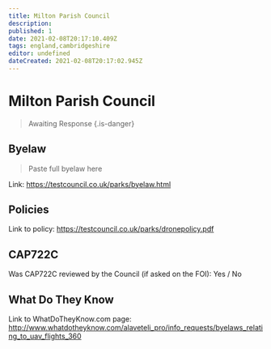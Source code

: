 ```yaml
---
title: Milton Parish Council
description:
published: 1
date: 2021-02-08T20:17:10.409Z
tags: england,cambridgeshire
editor: undefined
dateCreated: 2021-02-08T20:17:02.945Z
---
```


# Milton Parish Council
>  Awaiting Response
> {.is-danger}

## Byelaw
> Paste full byelaw here

Link:
https://testcouncil.co.uk/parks/byelaw.html

## Policies
Link to policy:
https://testcouncil.co.uk/parks/dronepolicy.pdf

## CAP722C

Was CAP722C reviewed by the Council (if asked on the FOI): Yes / No

## What Do They Know

Link to WhatDoTheyKnow.com page:
http://www.whatdotheyknow.com/alaveteli_pro/info_requests/byelaws_relating_to_uav_flights_360

